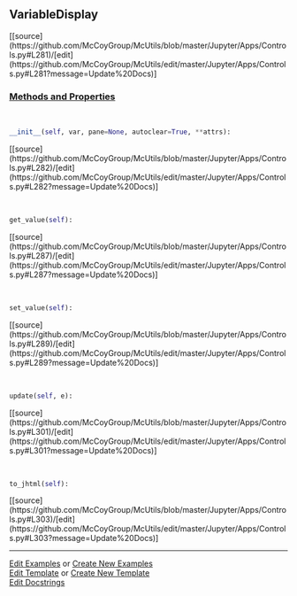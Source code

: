 ## <a id="McUtils.Jupyter.Apps.Controls.VariableDisplay">VariableDisplay</a> 
<div class="docs-source-link" markdown="1">
[[source](https://github.com/McCoyGroup/McUtils/blob/master/Jupyter/Apps/Controls.py#L281)/[edit](https://github.com/McCoyGroup/McUtils/edit/master/Jupyter/Apps/Controls.py#L281?message=Update%20Docs)]
</div>



<div class="collapsible-section">
 <div class="collapsible-section collapsible-section-header" markdown="1">
 
### <a class="collapse-link" data-toggle="collapse" href="#methods">Methods and Properties</a> <a class="float-right" data-toggle="collapse" href="#methods"><i class="fa fa-chevron-down"></i></a>

 </div>
 <div class="collapsible-section collapsible-section-body collapse" id="methods" markdown="1">

<a id="McUtils.Jupyter.Apps.Controls.VariableDisplay.__init__" class="docs-object-method">&nbsp;</a> 
```python
__init__(self, var, pane=None, autoclear=True, **attrs): 
```
<div class="docs-source-link" markdown="1">
[[source](https://github.com/McCoyGroup/McUtils/blob/master/Jupyter/Apps/Controls.py#L282)/[edit](https://github.com/McCoyGroup/McUtils/edit/master/Jupyter/Apps/Controls.py#L282?message=Update%20Docs)]
</div>

<a id="McUtils.Jupyter.Apps.Controls.VariableDisplay.get_value" class="docs-object-method">&nbsp;</a> 
```python
get_value(self): 
```
<div class="docs-source-link" markdown="1">
[[source](https://github.com/McCoyGroup/McUtils/blob/master/Jupyter/Apps/Controls.py#L287)/[edit](https://github.com/McCoyGroup/McUtils/edit/master/Jupyter/Apps/Controls.py#L287?message=Update%20Docs)]
</div>

<a id="McUtils.Jupyter.Apps.Controls.VariableDisplay.set_value" class="docs-object-method">&nbsp;</a> 
```python
set_value(self): 
```
<div class="docs-source-link" markdown="1">
[[source](https://github.com/McCoyGroup/McUtils/blob/master/Jupyter/Apps/Controls.py#L289)/[edit](https://github.com/McCoyGroup/McUtils/edit/master/Jupyter/Apps/Controls.py#L289?message=Update%20Docs)]
</div>

<a id="McUtils.Jupyter.Apps.Controls.VariableDisplay.update" class="docs-object-method">&nbsp;</a> 
```python
update(self, e): 
```
<div class="docs-source-link" markdown="1">
[[source](https://github.com/McCoyGroup/McUtils/blob/master/Jupyter/Apps/Controls.py#L301)/[edit](https://github.com/McCoyGroup/McUtils/edit/master/Jupyter/Apps/Controls.py#L301?message=Update%20Docs)]
</div>

<a id="McUtils.Jupyter.Apps.Controls.VariableDisplay.to_jhtml" class="docs-object-method">&nbsp;</a> 
```python
to_jhtml(self): 
```
<div class="docs-source-link" markdown="1">
[[source](https://github.com/McCoyGroup/McUtils/blob/master/Jupyter/Apps/Controls.py#L303)/[edit](https://github.com/McCoyGroup/McUtils/edit/master/Jupyter/Apps/Controls.py#L303?message=Update%20Docs)]
</div>

 </div>
</div>




___

[Edit Examples](https://github.com/McCoyGroup/McUtils/edit/gh-pages/ci/examples/McUtils/Jupyter/Apps/Controls/VariableDisplay.md) or 
[Create New Examples](https://github.com/McCoyGroup/McUtils/new/gh-pages/?filename=ci/examples/McUtils/Jupyter/Apps/Controls/VariableDisplay.md) <br/>
[Edit Template](https://github.com/McCoyGroup/McUtils/edit/gh-pages/ci/docs/McUtils/Jupyter/Apps/Controls/VariableDisplay.md) or 
[Create New Template](https://github.com/McCoyGroup/McUtils/new/gh-pages/?filename=ci/docs/templates/McUtils/Jupyter/Apps/Controls/VariableDisplay.md) <br/>
[Edit Docstrings](https://github.com/McCoyGroup/McUtils/edit/master/Jupyter/Apps/Controls.py#L281?message=Update%20Docs)